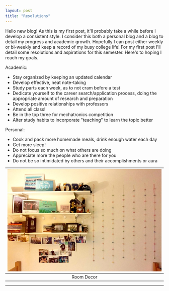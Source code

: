 ```yaml
---
layout: post
title: "Resolutions"
---
```


Hello new blog! As this is my first post, it'll probably take a while before I develop a consistent style. I consider this both a personal blog and a blog to detail my progress and academic growth. Hopefully I can post either weekly or bi-weekly and keep a record of my busy college life! For my first post I'll detail some resolutions and aspirations for this semester. Here's to hoping I reach my goals. 

Academic:
* Stay organized by keeping an updated calendar
* Develop effective, neat note-taking
* Study parts each week, as to not cram before a test
* Dedicate yourself to the career search/application process, doing the appropriate amount of research and preparation
* Develop positive relationships with professors
* Attend all class!
* Be in the top three for mechatronics competition
* Alter study habits to incorporate "teaching" to learn the topic better

Personal:
* Cook and pack more homemade meals, drink enough water each day
* Get more sleep! 
* Do not focus so much on what others are doing
* Appreciate more the people who are there for you
* Do not be so intimidated by others and their accomplishments or aura

| ![](https://github.com/susan-z/blog/blob/gh-pages/img/myroom.jpg?raw=true) |
|:------------:|
|  Room Decor  |

---
